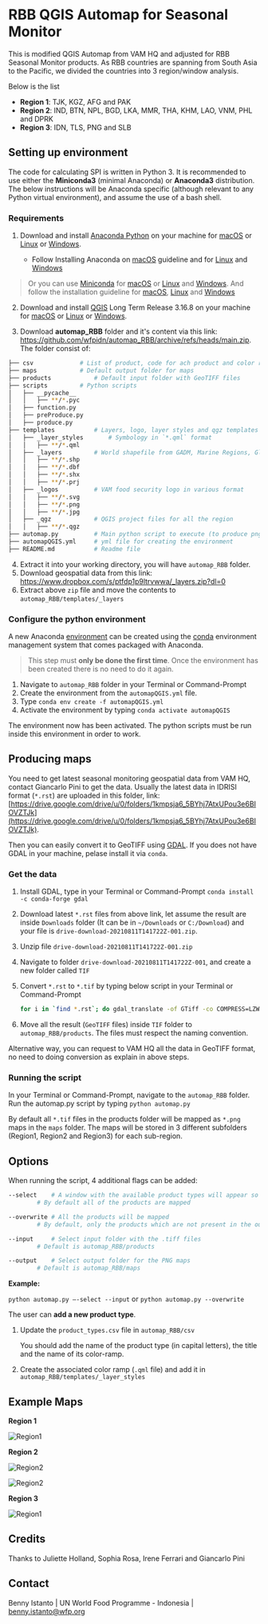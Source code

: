 # RBB QGIS Automap for Seasonal Monitor

This is modified QGIS Automap from VAM HQ and adjusted for RBB Seasonal Monitor products. As RBB countries are spanning from South Asia to the Pacific, we divided the countries into 3 region/window analysis.

Below is the list

- **Region 1**: TJK, KGZ, AFG and PAK<br>
- **Region 2**: IND, BTN, NPL, BGD, LKA, MMR, THA, KHM, LAO, VNM, PHL and DPRK<br>
- **Region 3**: IDN, TLS, PNG and SLB

## Setting up environment

The code for calculating SPI is written in Python 3. It is recommended to use either the **Miniconda3** (minimal Anaconda) or **Anaconda3** distribution. The below instructions will be Anaconda specific (although relevant to any Python virtual environment), and assume the use of a bash shell.

### Requirements

1. Download and install [Anaconda Python](https://www.anaconda.com/products/individual) on your machine for [macOS](https://repo.anaconda.com/archive/Anaconda3-2021.05-MacOSX-x86_64.pkg) or [Linux](https://repo.anaconda.com/archive/Anaconda3-2021.05-Linux-x86_64.sh) or [Windows](https://repo.anaconda.com/archive/Anaconda3-2021.05-Windows-x86_64.exe).

	* Follow Installing Anaconda on [macOS](https://docs.anaconda.com/anaconda/install/mac-os/) guideline and for [Linux](https://docs.anaconda.com/anaconda/install/linux/) and [Windows](https://docs.anaconda.com/anaconda/install/windows/)

> Or you can use [Miniconda](https://docs.conda.io/en/latest/miniconda.html) for [macOS](https://repo.anaconda.com/miniconda/Miniconda3-latest-MacOSX-x86_64.pkg) or [Linux](https://repo.anaconda.com/miniconda/Miniconda3-latest-Linux-x86_64.sh) and [Windows](https://repo.anaconda.com/miniconda/Miniconda3-latest-Windows-x86_64.exe). And follow the installation guideline for [macOS](https://conda.io/projects/conda/en/latest/user-guide/install/macos.html), [Linux](https://conda.io/projects/conda/en/latest/user-guide/install/linux.html) and [Windows](https://conda.io/projects/conda/en/latest/user-guide/install/windows.html)

2. Download and install [QGIS](https://qgis.org/en/site/index.html) Long Term Release 3.16.8 on your machine for [macOS](https://qgis.org/downloads/macos/ltr/qgis_ltr_final-3_16_8_20210619_044746.dmg) or [Linux](https://qgis.org/en/site/forusers/alldownloads.html#linux) or [Windows](https://qgis.org/downloads/QGIS-OSGeo4W-3.16.8-4.msi).

3. Download **automap_RBB** folder and it's content via this link: https://github.com/wfpidn/automap_RBB/archive/refs/heads/main.zip. The folder consist of:

``` bash
├── csv				# List of product, code for ach product and color ramp.
├── maps			# Default output folder for maps
├── products			# Default input folder with GeoTIFF files
├── scripts			# Python scripts
│   ├── __pycache__
│   │   ├── **/*.pyc
│   ├── function.py
│   ├── preProduce.py
│   ├── produce.py
├── templates			# Layers, logo, layer styles and qgz templates
│   ├── _layer_styles		# Symbology in `*.qml` format
│   │   ├── **/*.qml
│   ├── _layers 		# World shapefile from GADM, Marine Regions, Global Lake
│   │   ├── **/*.shp
│   │   ├── **/*.dbf
│   │   ├── **/*.shx
│   │   ├── **/*.prj
│   ├── _logos			# VAM food security logo in various format
│   │   ├── **/*.svg
│   │   ├── **/*.png
│   │   ├── **/*.jpg
│   ├── _qgz			# QGIS project files for all the region
│   │   ├── **/*.qgz
├── automap.py 			# Main python script to execute (to produce png maps)
├── automapQGIS.yml		# yml file for creating the environment
├── README.md 			# Readme file
```

4. Extract it into your working directory, you will have `automap_RBB` folder.
5. Download geospatial data from this link: https://www.dropbox.com/s/ptfdp1p9ltrvwwa/_layers.zip?dl=0
6. Extract above `zip` file and move the contents to `automap_RBB/templates/_layers`

### Configure the python environment

A new Anaconda [environment](https://conda.io/docs/using/envs.html) can be created using the [conda](https://conda.io/docs/) environment management system that comes packaged with Anaconda. 

> This step must **only be done the first time**. Once the environment has been created there is no need to do it again.

1. Navigate to `automap_RBB` folder in your Terminal or Command-Prompt
2. Create the environment from the `automapQGIS.yml` file.
3. Type `conda env create -f automapQGIS.yml`
4. Activate the environment by typing `conda activate automapQGIS`

The environment now has been activated. The python scripts must be run inside this environment in order to work.

## Producing maps

You need to get latest seasonal monitoring geospatial data from VAM HQ, contact Giancarlo Pini to get the data. Usually the latest data in IDRISI format (`*.rst`) are uploaded in this folder, link: [https://drive.google.com/drive/u/0/folders/1kmpsja6_5BYhj7AtxUPou3e6BIOVZTJk](https://drive.google.com/drive/u/0/folders/1kmpsja6_5BYhj7AtxUPou3e6BIOVZTJk). 

Then you can easily convert it to GeoTIFF using [GDAL](https://gdal.org). If you does not have GDAL in your machine, pelase install it via `conda`.

### Get the data

1. Install GDAL, type in your Terminal or Command-Prompt `conda install -c conda-forge gdal`
2. Download latest `*.rst` files from above link, let assume the result are inside `Downloads` folder (It can be in `~/Downloads` or `C:/Download`) and your file is `drive-download-20210811T141722Z-001.zip`. 
3. Unzip file `drive-download-20210811T141722Z-001.zip`
4. Navigate to folder `drive-download-20210811T141722Z-001`, and create a new folder called `TIF`
5. Convert `*.rst` to `*.tif` by typing below script in your Terminal or Command-Prompt

	``` bash
	for i in `find *.rst`; do gdal_translate -of GTiff -co COMPRESS=LZW -co PREDICTOR=1 $i ./TIF/$i.tif; done
	```

6. Move all the result (`GeoTIFF` files) inside `TIF` folder to `automap_RBB/products`. The files must respect the naming convention.

Alternative way, you can request to VAM HQ all the data in GeoTIFF format, no need to doing conversion as explain in above steps.

### Running the script

In your Terminal or Command-Prompt, navigate to the `automap_RBB` folder.
Run the automap.py script by typing `python automap.py`

By default all `*.tif` files in the products folder will be mapped as `*.png` maps in the `maps` folder. The maps will be stored in 3 different subfolders (Region1, Region2 and Region3) for each sub-region. 

## Options

When running the script, 4 additional flags can be added:

``` bash
--select 	# A window with the available product types will appear so that the user can choose which products to map.
		# By default all of the products are mapped

--overwrite	# All the products will be mapped
		# By default, only the products which are not present in the output folder will be mapped

--input		# Select input folder with the .tiff files
		# Default is automap_RBB/products

--output 	# Select output folder for the PNG maps
		# Default is automap_RBB/maps
```

**Example:**

`python automap.py –-select --input` or `python automap.py --overwrite`

The user can **add a new product type**.

1. Update the `product_types.csv` file in `automap_RBB/csv`

	You should add the name of the product type (in capital letters), the title and the name of its color-ramp.

2. Create the associated color ramp (`.qml` file) and add it in `automap_RBB/templates/_layer_styles`

## Example Maps

**Region 1**

![Region1](./maps/Region1/wldviq2021j193.png)

**Region 2**

![Region2](./maps/Region2/wldvim2021j193.png)

![Region2](./maps/Region2/wldr4q202107d3.png)

**Region 3**

![Region1](./maps/Region3/wldr1h202107d3.png)

## Credits

Thanks to Juliette Holland, Sophia Rosa, Irene Ferrari and Giancarlo Pini

## Contact

Benny Istanto | UN World Food Programme - Indonesia | benny.istanto@wfp.org


